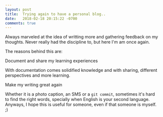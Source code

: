 ```yaml
---
layout: post
title:  Trying again to have a personal blog..
date:   2018-02-18 20:15:22 -0700
comments: true
---
```

<amp-img width="400" height="150" layout="responsive" alt="But I won't give up" src="https://media.giphy.com/media/3otPoD7ouISDYZJ0uk/giphy.gif"></amp-img>

Always marveled at the idea of writting more and gathering feedback on my thoughts. Never really had the discipline to, but here I'm am once again. 

The reasons behind this are:

>
 Document and share my learning experiences

With documentation comes solidified knowledge and with sharing, different perspectives and more learning.

> 
 Make my writing great again

Whether it is a photo caption, an SMS or a `git commit`, sometimes it's hard to find the right words, specially when English is your second language. Anyways, I hope this is useful for someone, even if that someone is myself. ;)
